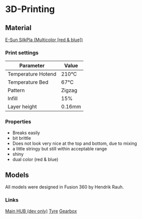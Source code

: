 # 3D-Printing

## Material

[E-Sun SilkPla (Multicolor [red & blue])](https://www.amazon.de/eSUN-Filament-Zweifarbiger-Drucker-Ma%C3%9Fgenauigkeit/dp/B0B1D697RR/)

### Print settings

**Parameter**           | **Value**
---                     |---
Temperature Hotend      | 210°C
Temperature Bed         | 67°C
Pattern                 | Zigzag
Infill                  | 15%
Layer height            | 0.16mm


### Properties

* Breaks easily
* bit brittle
* Does not look very nice at the top and bottom, due to mixing
* a little stringy but still within acceptable range
* shiny
* dual color (red & blue)

## Models

All models were designed in Fusion 360 by Hendrik Rauh.

### Links

[Main HUB (dev only)](https://outlook82655.autodesk360.com)
[Tyre](https://a360.co/3uupmuw)
[Gearbox](https://a360.co/3h6Wrd0)

